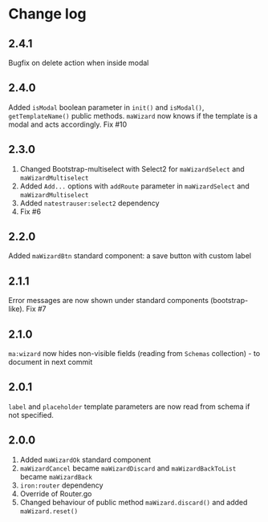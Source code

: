 # Change log

## 2.4.1
Bugfix on delete action when inside modal

## 2.4.0
Added `isModal` boolean parameter in `init()` and `isModal()`, `getTemplateName()` public methods.
`maWizard` now knows if the template is a modal and acts accordingly. Fix #10

## 2.3.0
1. Changed Bootstrap-multiselect with Select2 for `maWizardSelect` and `maWizardMultiselect`
2. Added `Add...` options with `addRoute` parameter in `maWizardSelect` and `maWizardMultiselect`
3. Added `natestrauser:select2` dependency
4. Fix #6

## 2.2.0
Added `maWizardBtn` standard component: a save button with custom label

## 2.1.1
Error messages are now shown under standard components (bootstrap-like).
Fix #7

## 2.1.0
`ma:wizard` now hides non-visible fields (reading from `Schemas` collection) - to document in next commit

## 2.0.1
`label` and `placeholder` template parameters are now read from schema if not specified.

## 2.0.0
1. Added `maWizardOk` standard component
2. `maWizardCancel` became `maWizardDiscard` and `maWizardBackToList` became `maWizardBack`
3. `iron:router` dependency
4. Override of Router.go
5. Changed behaviour of public method `maWizard.discard()` and added `maWizard.reset()`